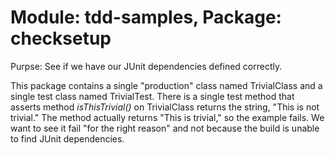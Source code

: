 # Module: tdd-samples, Package: checksetup 

Purpse: See if we have our JUnit dependencies defined correctly.

This package contains a single "production" class named TrivialClass and a single test class named TrivialTest. There is a single test method that asserts method _isThisTrivial()_ on TrivialClass returns the string, "This is not trivial." The method actually returns "This is trivial," so the example fails. We want to see it fail "for the right reason" and not because the build is unable to find JUnit dependencies. 

